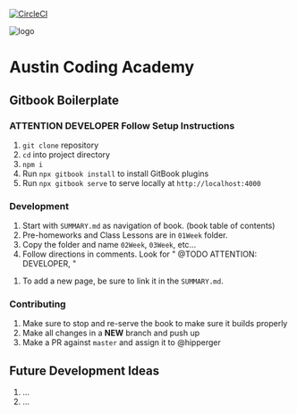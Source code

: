 [![CircleCI](https://circleci.com/gh/AustinCodingAcademy/gitbook-boilerplate.svg?style=svg&circle-token=59fcb96d7537ef4e4dbb398806c7def94c482b5e)](https://circleci.com/gh/AustinCodingAcademy/gitbook-boilerplate)

![logo](http://en.gravatar.com/userimage/107370100/a08594145564536138dfaaf072c7b241.png)

# Austin Coding Academy

## Gitbook Boilerplate

### ATTENTION DEVELOPER Follow Setup Instructions

1. `git clone` repository
1. `cd` into project directory
1. `npm i`
1. Run `npx gitbook install` to install GitBook plugins
1. Run `npx gitbook serve` to serve locally at `http://localhost:4000`

### Development

1. Start with `SUMMARY.md` as navigation of book. (book table of contents)
1. Pre-homeworks and Class Lessons are in `01Week` folder.
1. Copy the folder and name `02Week`, `03Week`, etc...
1. Follow directions in comments. Look for " @TODO ATTENTION: DEVELOPER, "
  <!-- @TODO ATTENTION: DEVELOPER,  -->
1. To add a new page, be sure to link it in the `SUMMARY.md`.

### Contributing

1. Make sure to stop and re-serve the book to make sure it builds properly
1. Make all changes in a **NEW** branch and push up
1. Make a PR against `master` and assign it to @hipperger

## Future Development Ideas

1. ...
1. ...

<!--  SKIP THIS SECTION 
Don't worry about this sections. It's for a future update that is not ready yet. Please continue reading and using all comments titled: "@TODO ATTENTION: DEVELOPER," Enjoy!!

## Prep For Your Career: TASKorHABITtoCREATE-->

<!-- ### Why it's Important -->
<!-- This section is meant to develop our student soft-skills or daily routine to make them more value to future employers. Things like books to read, apps to build, youTubers to follow, learning habits, agile approaches, etc. This is where we give them a background to the history or common practice in the industry. We must remember they have no idea how the tech world works and many haven't had a professional job before. -->

<!-- Give them the why behind the ACTION ITEM they're about to do. -->

<!-- ### Action Item -->
<!-- This is a specific task they can do NOW. It needs to be small and make them feel they are actually contributing to the their career, LinkedIn profile update, follow people on Medium, youTube, GitHub, Reddit, Hackernews, etc...  -->
<!-- Lorem Ipsum Lorem Ipsum Lorem Ipsum Lorem Ipsum Lorem Ipsum Lorem -->

<!-- ## Hear it from a Grad - TOPIC -->

<!-- ### Question: The question...? -->

<!-- As we develop our curriculum, we not only want to teach hard-skills but also soft-skill and confidence. We connect with humans and the more we use our graduates to support current students the more successful they should be in the future. As ACA grows, we should include a short video clip of a grad being asked a question about the TOPIC. This will bring to the student context to the what their doing and why its important. Again, always instilling confidence!! -->

<!-- <iframe width="560" height="315" src="https://www.youtube.com/embed/XQu8TTBmGhA" frameborder="0" allow="autoplay; encrypted-media" allowfullscreen></iframe> 

^^^ SKIP THIS SECTION ^^^-->
